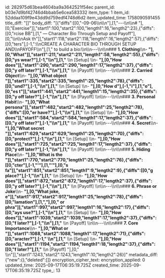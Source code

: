 id: 282975d63bea4604ba9a3642521f54ec
parent_id: b03e7d9bf42746d4bbab5e6cea583332
item_type: 1
item_id: 52ddaa109f9e43dd9d759edf4748d6d2
item_updated_time: 1758090591455
title_diff: "[]"
body_diff: "[{\"diffs\":[[0,\"-09-06\\\n\\\n\"],[1,\"---\\\n\\\n# \"],[0,\"Exercise\"]],\"start1\":100,\"start2\":100,\"length1\":16,\"length2\":23},{\"diffs\":[[0,\"rcise BB\"],[1,\" — Character Bio Through Setup and Payoff\"],[0,\"\\\n\\\nAsk th\"]],\"start1\":118,\"start2\":118,\"length1\":16,\"length2\":57},{\"diffs\":[[0,\"ters\"],[-1,\":\\\nCREATE A CHARACTER BIO THROUGH SETUP AND\\\nPAYOFF\\\n\"],[1,\" to build a bio:\\\n\\\n---\\\n\\\n### **1. Clothing**\\\n- **\"],[0,\"What\"]],\"start1\":211,\"start2\":211,\"length1\":58,\"length2\":55},{\"diffs\":[[0,\"ys wear?\"],[-1,\"\\\n\"],[1,\"**  \\\n  [Setup]  \\\n- **\"],[0,\"How does\"]],\"start1\":290,\"start2\":290,\"length1\":17,\"length2\":37},{\"diffs\":[[0,\"y off later?\"],[-1,\"\\\n\"],[1,\"**  \\\n  [Payoff]  \\\n\\\n---\\\n\\\n### **2. Carried Object**\\\n- **\"],[0,\"What object \"]],\"start1\":335,\"start2\":335,\"length1\":25,\"length2\":78},{\"diffs\":[[0,\"und?\"],[-1,\"\\\n\"],[1,\"**  \\\n  [Setup]  \\\n- **\"],[0,\"How d\"],[-1,\"i\"],[1,\"o\"],[0,\"es t\"]],\"start1\":441,\"start2\":441,\"length1\":15,\"length2\":35},{\"diffs\":[[0,\"y off later?\"],[-1,\"\\\n\"],[1,\"**  \\\n  [Payoff]  \\\n\\\n---\\\n\\\n### **3. Personal Habit**\\\n- **\"],[0,\"What persona\"]],\"start1\":482,\"start2\":482,\"length1\":25,\"length2\":78},{\"diffs\":[[0,\"er have?\"],[-1,\"\\\n\"],[1,\"**  \\\n  [Setup]  \\\n- **\"],[0,\"How does\"]],\"start1\":584,\"start2\":584,\"length1\":17,\"length2\":37},{\"diffs\":[[0,\"y off later?\"],[-1,\"\\\n\"],[1,\"**  \\\n  [Payoff]  \\\n\\\n---\\\n\\\n### **4. Secret**\\\n- **\"],[0,\"What secret \"]],\"start1\":629,\"start2\":629,\"length1\":25,\"length2\":70},{\"diffs\":[[0,\"protect?\"],[-1,\"\\\n\"],[1,\"**  \\\n  [Setup]  \\\n- **\"],[0,\"How does\"]],\"start1\":725,\"start2\":725,\"length1\":17,\"length2\":37},{\"diffs\":[[0,\"y off later?\"],[-1,\"\\\n\"],[1,\"**  \\\n  [Payoff]  \\\n\\\n---\\\n\\\n### **5. Hiding Place**\\\n- **\"],[0,\"What is the \"]],\"start1\":770,\"start2\":770,\"length1\":25,\"length2\":76},{\"diffs\":[[0,\"cter\"],[-1,\"'\"],[1,\"’\"],[0,\"s fa\"]],\"start1\":851,\"start2\":851,\"length1\":9,\"length2\":9},{\"diffs\":[[0,\"g place?\"],[-1,\"\\\n\"],[1,\"**  \\\n  [Setup]  \\\n- **\"],[0,\"How does\"]],\"start1\":872,\"start2\":872,\"length1\":17,\"length2\":37},{\"diffs\":[[0,\"y off later?\"],[-1,\"\\\n\"],[1,\"**  \\\n  [Payoff]  \\\n\\\n---\\\n\\\n### **6. Phrase or Joke**\\\n- **\"],[0,\"What joke, e\"]],\"start1\":917,\"start2\":917,\"length1\":25,\"length2\":78},{\"diffs\":[[0,\"lamation\"],[1,\",\"],[0,\" or phra\"]],\"start1\":997,\"start2\":997,\"length1\":16,\"length2\":17},{\"diffs\":[[0,\"ays use?\"],[-1,\"\\\n\"],[1,\"**  \\\n  [Setup]  \\\n- **\"],[0,\"How does\"]],\"start1\":1039,\"start2\":1039,\"length1\":17,\"length2\":37},{\"diffs\":[[0,\"f later?\"],[-1,\"\\\n\"],[1,\"**  \\\n  [Payoff]  \\\n\\\n---\\\n\\\n### **7. Core Importance**\\\n- **\"],[0,\"What or \"]],\"start1\":1088,\"start2\":1088,\"length1\":17,\"length2\":71},{\"diffs\":[[0,\"aracter?\"],[-1,\" \\\n\"],[1,\"**  \\\n  [Setup]  \\\n- **\"],[0,\"How does\"]],\"start1\":1194,\"start2\":1194,\"length1\":18,\"length2\":37},{\"diffs\":[[0,\"f later?\"],[1,\"**  \\\n  [Payoff] \"],[0,\" \\\n\"]],\"start1\":1243,\"start2\":1243,\"length1\":10,\"length2\":26}]"
metadata_diff: {"new":{},"deleted":[]}
encryption_cipher_text: 
encryption_applied: 0
updated_time: 2025-09-17T06:35:19.725Z
created_time: 2025-09-17T06:35:19.725Z
type_: 13